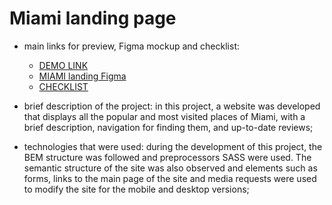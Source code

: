 # Miami landing page

- main links for preview, Figma mockup and checklist:

  - [DEMO LINK](https://yaroslav-furhala.github.io/layout_miami/)
  - [MIAMI landing Figma](https://www.figma.com/file/nHz8bflIwJaWP3P99vKTH5/miami_home_new?node-id=16033%3A3)
  - [CHECKLIST](https://github.com/mate-academy/layout_miami/blob/master/checklist.md)

- brief description of the project:
  in this project, a website was developed that displays all the popular and most visited places of Miami, with a brief description, navigation for finding them, and up-to-date reviews;

- technologies that were used:
  during the development of this project, the BEM structure was followed and preprocessors SASS were used. The semantic structure of the site was also observed and elements such as forms, links to the main page of the site and media requests were used to modify the site for the mobile and desktop versions;
